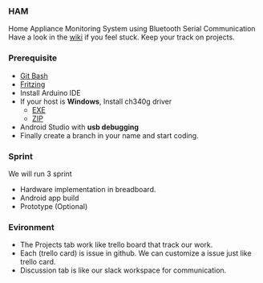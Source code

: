 ### HAM
Home Appliance Monitoring System using Bluetooth Serial Communication <br>
Have a look in the [wiki](https://github.com/abdulmukit98/HAM/wiki) if you feel stuck. Keep your track on projects.


### Prerequisite

* [Git Bash](https://github.com/abdulmukit98/HAM/wiki/Git-Bash)
* [Fritzing](https://github.com/abdulmukit98/HAM/wiki/Fritzing)
* Install Arduino IDE 
* If your host is **Windows**, Install ch340g driver
    * [EXE](https://github.com/abdulmukit98/peripherals/blob/main/_files/CH341SER.EXE)  
    * [ZIP](https://github.com/abdulmukit98/peripherals/blob/main/_files/CH341SER.ZIP)
* Android Studio with **usb debugging**
* Finally create a branch in your name and start coding.

### Sprint
We will run 3 sprint
* Hardware implementation in breadboard.
* Android app build
* Prototype (Optional)

### Evironment
* The Projects tab work like trello board that track our work. 
* Each (trello card) is issue in github. We can customize a issue just like trello card.
* Discussion tab is like our slack workspace for communication.

<br><br><br><br><br><br>

